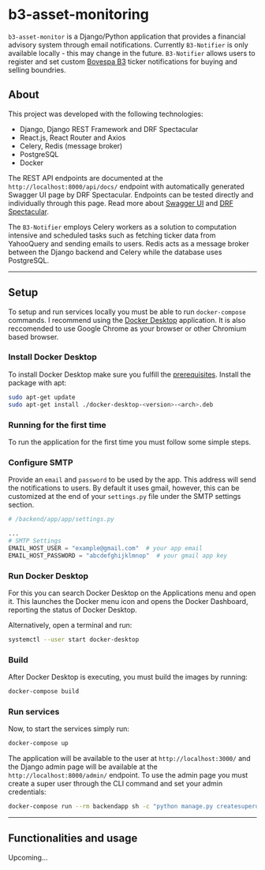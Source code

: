# b3-asset-monitoring

`b3-asset-monitor` is a Django/Python application that provides a financial advisory system through email notifications. Currently `B3-Notifier` is only available locally - this may change in the future. `B3-Notifier` allows users to register and set custom [Bovespa B3](https://www.b3.com.br/) ticker notifications for buying and selling boundries.

## About

This project was developed with the following technologies:

- Django, Django REST Framework and DRF Spectacular
- React.js, React Router and Axios
- Celery, Redis (message broker)
- PostgreSQL
- Docker

The REST API endpoints are documented at the `http://localhost:8000/api/docs/` endpoint with automatically generated Swagger UI page by DRF Spectacular. Endpoints can be tested directly and individually through this page. Read more about [Swagger UI](https://swagger.io/tools/swagger-ui/) and [DRF Spectacular](https://drf-spectacular.readthedocs.io/en/latest/).

The `B3-Notifier` employs Celery workers as a solution to computation intensive and scheduled tasks such as fetching ticker data from YahooQuery and sending emails to users. Redis acts as a message broker between the Django backend and Celery while the database uses PostgreSQL.

---

## Setup

To setup and run services locally you must be able to run `docker-compose` commands. I recommend using the [Docker Desktop](https://docs.docker.com/desktop/) application.
It is also reccomended to use Google Chrome as your browser or other Chromium based browser.

### Install Docker Desktop

To install Docker Desktop make sure you fulfill the [prerequisites](https://docs.docker.com/desktop/install/ubuntu/#prerequisites). Install the package with apt:

```bash
sudo apt-get update
sudo apt-get install ./docker-desktop-<version>-<arch>.deb
```

### Running for the first time

To run the application for the first time you must follow some simple steps.

### Configure SMTP

Provide an `email` and `password` to be used by the app. This address will send the notifications to users. By default it uses gmail, however, this can be customized at the end of your `settings.py` file under the SMTP settings section.

```python
# /backend/app/app/settings.py

...
# SMTP Settings
EMAIL_HOST_USER = "example@gmail.com"  # your app email
EMAIL_HOST_PASSWORD = "abcdefghijklmnop"  # your gmail app key
```

### Run Docker Desktop

For this you can search Docker Desktop on the Applications menu and open it. This launches the Docker menu icon and opens the Docker Dashboard, reporting the status of Docker Desktop.

Alternatively, open a terminal and run:

```bash
systemctl --user start docker-desktop
```

### Build

After Docker Desktop is executing, you must build the images by running:

```bash
docker-compose build
```

### Run services

Now, to start the services simply run:

```bash
docker-compose up
```

The application will be available to the user at `http://localhost:3000/` and the Django admin page will be available at the `http://localhost:8000/admin/` endpoint. To use the admin page you must create a super user through the CLI command and set your admin credentials:

```bash
docker-compose run --rm backendapp sh -c "python manage.py createsuperuser"
```

---

## Functionalities and usage

Upcoming...
